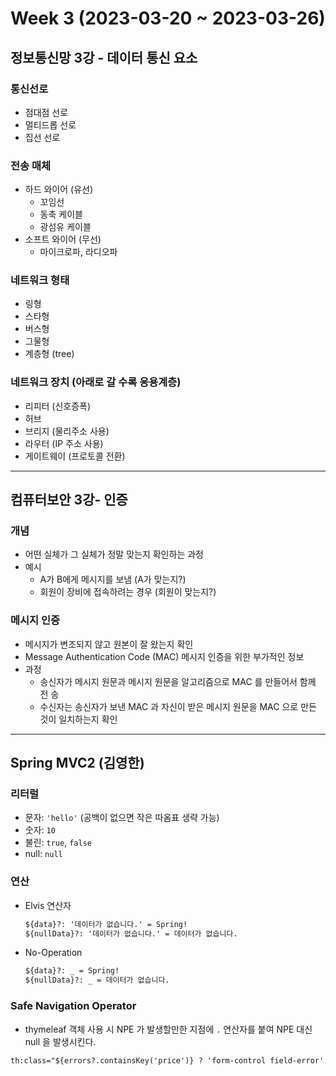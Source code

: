 # Week 3 (2023-03-20 ~ 2023-03-26)
## 정보통신망 3강 - 데이터 통신 요소
### 통신선로
- 점대점 선로
- 멀티드롭 선로
- 집선 선로

### 전송 매체
- 하드 와이어 (유선)
    - 꼬임선
    - 동축 케이블
    - 광섬유 케이블
- 소프트 와이어 (무선)
    - 마이크로파, 라디오파

### 네트워크 형태
- 링형
- 스타형
- 버스형
- 그물형
- 계층형 (tree)

### 네트워크 장치 (아래로 갈 수록 응용계층)
- 리피터 (신호증폭)
- 허브
- 브리지 (물리주소 사용)
- 라우터 (IP 주소 사용)
- 게이트웨이 (프로토콜 전환)

---

## 컴퓨터보안 3강- 인증
### 개념
- 어떤 실체가 그 실체가 정말 맞는지 확인하는 과정
- 예시
    - A가 B에게 메시지를 보냄 (A가 맞는지?)
    - 회원이 장비에 접속하려는 경우 (회원이 맞는지?)
### 메시지 인증
- 메시지가 변조되지 않고 원본이 잘 왔는지 확인
- Message Authentication Code (MAC) 
    메시지 인증을 위한 부가적인 정보
- 과정
    - 송신자가 메시지 원문과 메시지 원문을 알고리즘으로 MAC 를 만들어서 함께 전 송
    - 수신자는 송신자가 보낸 MAC 과 자신이 받은 메시지 원문을 MAC 으로 만든 것이 일치하는지 확인

---

## Spring MVC2 (김영한)
### 리터럴
- 문자: `'hello'` (공백이 없으면 작은 따옴표 생략 가능)
- 숫자: `10`
- 불린: `true`, `false`
- null: `null`

### 연산
- Elvis 연산자
    ```html
    ${data}?: '데이터가 없습니다.' = Spring!
    ${nullData}?: '데이터가 없습니다.' = 데이터가 없습니다.
    ```
- No-Operation
    ```html
    ${data}?: _ = Spring!
    ${nullData}?: _ = 데이터가 없습니다.
    ```

### Safe Navigation Operator
- thymeleaf 객체 사용 시 NPE 가 발생할만한 지점에 `.` 연산자를 붙여 NPE 대신 null 을 발생시킨다.

```html
th:class="${errors?.containsKey('price')} ? 'form-control field-error' : 'form-control'"
```


